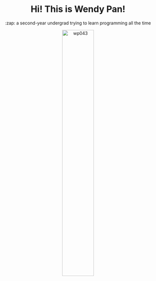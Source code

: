 <h1 align="center"> Hi! This is Wendy Pan! </h1>


<p align="center">
:zap: a second-year undergrad trying to learn programming all the time
</p>

<p align="center">
  <img width="45%" src="https://github-readme-stats.vercel.app/api?username=wp043&show_icons=true&locale=en" alt="wp043" />
</p>
